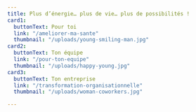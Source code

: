 ```yaml
---
title: Plus d’énergie… plus de vie… plus de possibilités !
card1:
  buttonText: Pour toi
  link: "/ameliorer-ma-sante"
  thumbnail: "/uploads/young-smiling-man.jpg"
card2:
  buttonText: Ton équipe
  link: "/pour-ton-equipe"
  thumbnail: "/uploads/happy-young.jpg"
card3:
  buttonText: Ton entreprise
  link: "/transformation-organisationnelle"
  thumbnail: "/uploads/woman-coworkers.jpg"

---
```

